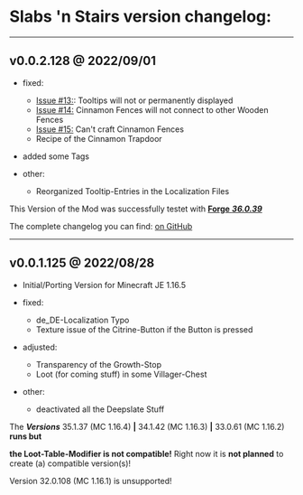 # Slabs 'n Stairs version changelog:
-------------------------
 v0.0.2.128 @ 2022/09/01
-------------------------

* fixed:
  * [Issue #13:](https://github.com/DancerVlt69/SlabsNstairs/issues/13): Tooltips will not or permanently displayed
  * [Issue #14:](https://github.com/DancerVlt69/SlabsNstairs/issues/14) Cinnamon Fences will not connect to other Wooden Fences
  * [Issue #15:](https://github.com/DancerVlt69/SlabsNstairs/issues/15) Can't craft Cinnamon Fences
  * Recipe of the Cinnamon Trapdoor

* added some Tags

* other:
  * Reorganized Tooltip-Entries in the Localization Files 

This Version of the Mod was successfully testet with [**Forge** ***36.0.39***](https://files.minecraftforge.net/net/minecraftforge/forge/index_1.16.5.html)

The complete changelog you can find: [on GitHub](https://github.com/DancerVlt69/SlabsNstairs/blob/1.16.5/CHANGELOG.md)

-------------------------
 v0.0.1.125 @ 2022/08/28
-------------------------
* Initial/Porting Version for Minecraft JE 1.16.5

* fixed:
  * de_DE-Localization Typo
  * Texture issue of the Citrine-Button if the Button is pressed

* adjusted:
  * Transparency of the Growth-Stop
  * Loot (for coming stuff) in some Villager-Chest

* other:
  * deactivated all the Deepslate Stuff

The ***Versions*** 35.1.37 (MC 1.16.4) **|** 34.1.42 (MC 1.16.3) **|** 33.0.61 (MC 1.16.2) **runs but**

**the Loot-Table-Modifier is not compatible!** Right now it is **not planned** to create (a) 
compatible version(s)! 

Version 32.0.108 (MC 1.16.1) is unsupported!
